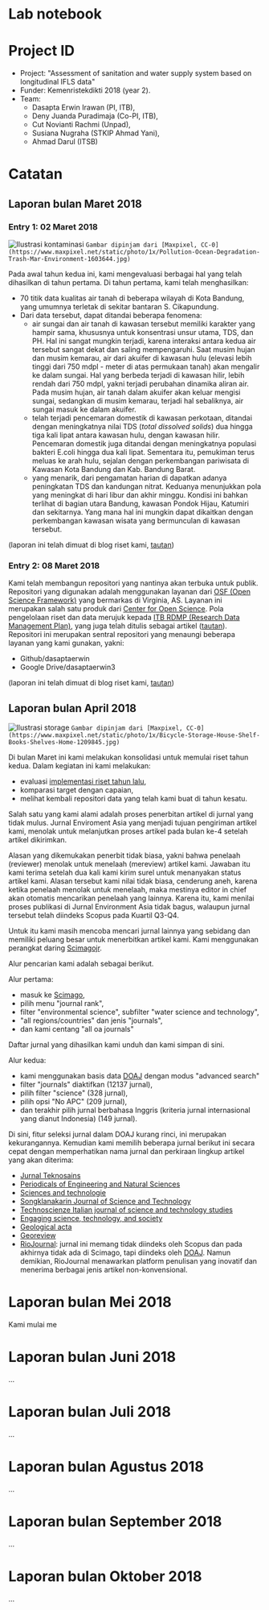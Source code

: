 Lab notebook
===
# Project ID
- Project: "Assessment of sanitation and water supply system based on longitudinal IFLS data"
- Funder: Kemenristekdikti 2018 (year 2). 
- Team: 
  - Dasapta Erwin Irawan (PI, ITB), 
  - Deny Juanda Puradimaja (Co-PI, ITB), 
  - Cut Novianti Rachmi (Unpad), 
  - Susiana Nugraha (STKIP Ahmad Yani), 
  - Ahmad Darul (ITSB)

# Catatan
## Laporan bulan Maret 2018
### Entry 1: 02 Maret 2018

![Ilustrasi kontaminasi](http://www.maxpixel.net/static/photo/1x/Pollution-Ocean-Degradation-Trash-Mar-Environment-1603644.jpg)
`Gambar dipinjam dari [Maxpixel, CC-0](https://www.maxpixel.net/static/photo/1x/Pollution-Ocean-Degradation-Trash-Mar-Environment-1603644.jpg)` 

Pada awal tahun kedua ini, kami mengevaluasi berbagai hal yang telah dihasilkan di tahun pertama. Di tahun pertama, kami telah menghasilkan:
- 70 titik data kualitas air tanah di beberapa wilayah di Kota Bandung, yang umumnya terletak di sekitar bantaran S. Cikapundung.
- Dari data tersebut, dapat ditandai beberapa fenomena:
    - air sungai dan air tanah di kawasan tersebut memiliki karakter yang hampir sama, khususnya untuk konsentrasi unsur utama, TDS, dan PH. Hal ini sangat mungkin terjadi, karena interaksi antara kedua air tersebut sangat dekat dan saling mempengaruhi. Saat musim hujan dan musim kemarau, air dari akuifer di kawasan hulu (elevasi lebih tinggi dari 750 mdpl - meter di atas permukaan tanah) akan mengalir ke dalam sungai. Hal yang berbeda terjadi di kawasan hilir, lebih rendah dari 750 mdpl,  yakni terjadi perubahan dinamika aliran air. Pada musim hujan, air tanah dalam akuifer akan keluar mengisi sungai, sedangkan di musim kemarau, terjadi hal sebaliknya, air sungai masuk ke dalam akuifer. 
    - telah terjadi pencemaran domestik di kawasan perkotaan, ditandai dengan meningkatnya nilai TDS (*total dissolved solids*) dua hingga tiga kali lipat antara kawasan hulu, dengan kawasan hilir. Pencemaran domestik juga ditandai dengan meningkatnya populasi bakteri E.coli hingga dua kali lipat. Sementara itu, pemukiman terus meluas ke arah hulu, sejalan dengan perkembangan pariwisata di Kawasan Kota Bandung dan Kab. Bandung Barat.
    - yang menarik, dari pengamatan harian di dapatkan adanya peningkatan TDS dan kandungan nitrat. Keduanya menunjukkan pola yang meningkat di hari libur dan akhir minggu. Kondisi ini bahkan terlihat di bagian utara Bandung, kawasan Pondok Hijau, Katumiri dan sekitarnya. Yang mana hal ini mungkin dapat dikaitkan dengan perkembangan kawasan wisata yang bermunculan di kawasan tersebut.

(laporan ini telah dimuat di blog riset kami, [tautan](https://medium.com/eco-hydrology-of-cikapundung/riset-dikti-2018-rekapitulasi-tahun-kesatu-6f27d9a99f3a))

### Entry 2: 08 Maret 2018
Kami telah membangun repositori yang nantinya akan terbuka untuk publik. Repositori yang digunakan adalah menggunakan layanan dari [OSF (Open Science Framework)](osf.io) yang bermarkas di Virginia, AS. Layanan ini merupakan salah satu produk dari [Center for Open Science](cos.io). Pola pengelolaan riset dan data merujuk kepada [ITB RDMP (Research Data Management Plan)](https://dmptool.org/plan_export/33596.pdf), yang juga telah ditulis sebagai artikel ([tautan](https://riojournal.com/article/28163/)). Repositori ini merupakan sentral repositori yang menaungi beberapa layanan yang kami gunakan, yakni:
- Github/dasaptaerwin
- Google Drive/dasaptaerwin3

(laporan ini telah dimuat di blog riset kami, [tautan](https://medium.com/eco-hydrology-of-cikapundung/riset-dikti-2018-rekapitulasi-tahun-kesatu-6f27d9a99f3a))

## Laporan bulan April 2018
![Ilustrasi storage](http://www.maxpixel.net/static/photo/1x/Bicycle-Storage-House-Shelf-Books-Shelves-Home-1209845.jpg)
`Gambar dipinjam dari [Maxpixel, CC-0](https://www.maxpixel.net/static/photo/1x/Bicycle-Storage-House-Shelf-Books-Shelves-Home-1209845.jpg)` 

Di bulan Maret ini kami melakukan konsolidasi untuk memulai riset tahun kedua. Dalam kegiatan ini kami melakukan:
- evaluasi [implementasi riset tahun lalu](https://osf.io/tby9f/wiki/home/),
- komparasi target dengan capaian,
- melihat kembali repositori data yang telah kami buat di tahun kesatu.

Salah satu yang kami alami adalah proses penerbitan artikel di jurnal yang tidak mulus. Jurnal Enviroment Asia yang menjadi tujuan pengiriman artikel kami, menolak untuk melanjutkan proses artikel pada bulan ke-4 setelah artikel dikirimkan.

Alasan yang dikemukakan penerbit tidak biasa, yakni bahwa penelaah (reviewer) menolak untuk menelaah (mereview) artikel kami. Jawaban itu kami terima setelah dua kali kami kirim surel untuk menanyakan status artikel kami. Alasan tersebut kami nilai tidak biasa, cenderung aneh, karena ketika penelaah menolak untuk menelaah, maka mestinya editor in chief akan otomatis mencarikan penelaah yang lainnya. Karena itu, kami menilai proses publikasi di Jurnal Environment Asia tidak bagus, walaupun jurnal tersebut telah diindeks Scopus pada Kuartil Q3-Q4.

Untuk itu kami masih mencoba mencari jurnal lainnya yang sebidang dan memiliki peluang besar untuk menerbitkan artikel kami. Kami menggunakan perangkat daring [Scimagojr](https://www.scimagojr.com/).

Alur pencarian kami adalah sebagai berikut.

Alur pertama:
- masuk ke [Scimago](scimagojr.com),
- pilih menu "journal rank",
- filter "environmental science", subfilter "water science and technology",
- "all regions/countries" dan jenis "journals",
- dan kami centang "all oa journals" 

Daftar jurnal yang dihasilkan kami unduh dan kami simpan di sini.

Alur kedua:
- kami menggunakan basis data [DOAJ](doaj.org) dengan modus "advanced search"
- filter "journals" diaktifkan (12137 jurnal),
- pilih filter "science" (328 jurnal),
- pilih opsi "No APC" (209 jurnal),
- dan terakhir pilih jurnal berbahasa Inggris (kriteria jurnal internasional yang dianut Indonesia) (149 jurnal). 

Di sini, fitur seleksi jurnal dalam DOAJ kurang rinci, ini merupakan kekurangannya. Kemudian kami memilih beberapa jurnal berikut ini secara cepat dengan memperhatikan nama jurnal dan perkiraan lingkup artikel yang akan diterima:
- [Jurnal Teknosains](https://jurnal.ugm.ac.id/teknosains/)
- [Periodicals of Engineering and Natural Sciences](http://pen.ius.edu.ba/index.php/pen)
- [Sciences and technologie](http://revue.umc.edu.dz/index.php/a/)
- [Songklanakarin Journal of Science and Technology ](http://rdo.psu.ac.th/sjstweb/index.php)
- [Technoscienze Italian journal of science and technology studies](http://www.tecnoscienza.net/index.php/tsj/index)
- [Engaging science, technology, and society](https://estsjournal.org/)
- [Geological acta](http://revistes.ub.edu/index.php/GEOACTA/index)
- [Georeview](http://georeview.ro/ojs/index.php/revista)
- [RioJournal](riojournal.com): jurnal ini memang tidak diindeks oleh Scopus dan pada akhirnya tidak ada di Scimago, tapi diindeks oleh [DOAJ](doaj.org). Namun demikian, RioJournal menawarkan platform penulisan yang inovatif dan menerima berbagai jenis artikel non-konvensional.


# Laporan bulan Mei 2018
Kami mulai me 


# Laporan bulan Juni 2018
...


# Laporan bulan Juli 2018
...


# Laporan bulan Agustus 2018
...


# Laporan bulan September 2018
...

# Laporan bulan Oktober 2018
...

